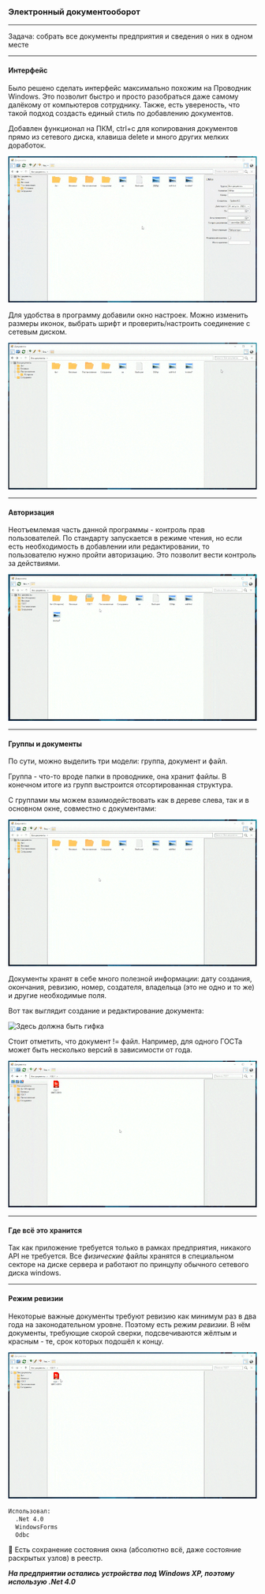 ### Электронный документооборот
---

Задача: собрать все документы предприятия и сведения о них в одном месте 

___

#### Интерфейс

Было решено сделать интерфейс максимально похожим на Проводник Windows. 
Это позволит быстро и просто разобраться даже самому далёкому от компьютеров сотруднику.
Также, есть увереность, что такой подход создасть единый стиль по добавлению документов.

Добавлен функционал на ПКМ,  ctrl+c для копирования документов прямо из сетевого диска,
клавиша delete и много других мелких доработок.

![Здесь должна быть гифка](../../Resources/mainDMS.gif)

Для удобства в программу добавили окно настроек. 
Можно изменить размеры иконок, выбрать шрифт и проверить/настроить соединение с сетевым диском.

![Здесь должна быть гифка](../../Resources/settingsDMS.gif)

___

#### Авторизация

Неотъемлемая часть данной программы - контроль прав пользователей. 
По стандарту запускается в режиме чтения, но если есть необходимость в добавлении или редактировании, 
то пользователю нужно пройти авторизацию. Это позволит вести контроль за действиями. 

![Здесь должна быть гифка](../../Resources/authorizationDMS.gif)

___

#### Группы и документы

По сути, можно выделить три модели: группа, документ и файл.

Группа - что-то вроде папки в проводнике, она хранит файлы. 
В конечном итоге из групп выстроится отсортированная структура.

С группами мы можем взаимодействовать как в дереве слева, так и в основном окне, совместно с документами:

![Здесь должна быть гифка](../../Resources/groupDMS.gif)

Документы хранят в себе много полезной информации: дату создания, окончания, ревизию,
номер, создателя, владельца (это не одно и то же) и другие необходимые поля.

Вот так выглядит создание и редактирование документа:

![Здесь должна быть гифка](../../Resources/documentDMS.gif)

Стоит отметить, что документ != файл.
Например, для одного ГОСТа может быть несколько версий в зависимости от года.

![Здесь должна быть гифка](../../Resources/severalDocumentsDMS.gif)

___

#### Где всё это хранится

Так как приложение требуется только в рамках предприятия, никакого API не требуется. 
Все *физические* файлы хранятся в специальном секторе на диске сервера и
работают по принцупу обычного сетевого диска windows. 

___

#### Режим ревизии

Некоторые важные документы требуют ревизию как минимум раз в два года на законодательном уровне.
Поэтому есть режим *ревизии*. В нём документы, требующие скорой сверки, подсвечиваются жёлтым и
красным - те, срок которых подошёл к концу.

![Здесь должна быть гифка](../../Resources/revisionDMS.gif)

```
Использовал:
  .Net 4.0
  WindowsForms
  Odbc
```

:pushpin: Есть сохранение состояния окна (абсолютно всё, даже состояние раскрытых узлов) в реестр.

***На предприятии остались устройства под Windows XP, поэтому использую .Net 4.0***
